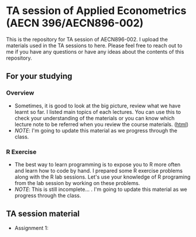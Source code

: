 # TA session of Applied Econometrics (AECN 396/AECN896-002)

This is the repository for TA session of AECN896-002. I upload the materials used in the TA sessions to here. Please feel free to reach out to me if you have any questions or have any ideas about the contents of this repository. 

## For your studying

### Overview
+ Sometimes, it is good to look at the big picture, review what we have learnt so far. I listed main topics of each lectures. You can use this to check your understanding of the materials or you can know which lecture note to be referred when you review the course materials. ([html](https://github.com/Shunkei3/Applied_Econometrics_TA/blob/main/Overview.html))
+ *NOTE*: I'm going to update this material as we progress through the class.

### R Exercise
+ The best way to learn programming is to expose you to R more often and learn how to code by hand. I prepared some R exercise problems along with the R lab sessions. Let's use your knowledge of R programing from the lab session by  working on these problems. 
+ *NOTE*: This is still incomplete... . I'm going to update this material as we progress through the class.

## TA session material
+ Assignment 1: 